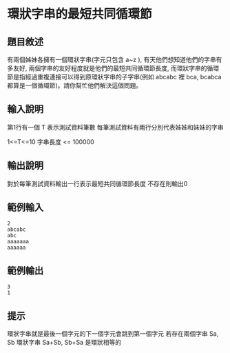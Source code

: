# 環狀字串的最短共同循環節

## 題目敘述
有兩個姊妹各擁有一個環狀字串(字元只包含 a~z ), 有天他們想知道他們的字串有多友好, 兩個字串的友好程度就是他們的最短共同循環節長度, 而環狀字串的循環節是指經過重複連接可以得到原環狀字串的子字串(例如 abcabc 裡 bca, bcabca 都算是一個循環節)。請你幫忙他們解決這個問題。

## 輸入說明
第1行有一個 T 表示測試資料筆數
每筆測試資料有兩行分別代表姊姊和妹妹的字串

1<=T<=10
字串長度 <= 100000

## 輸出說明
對於每筆測試資料輸出一行表示最短共同循環節長度
不存在則輸出0

## 範例輸入
```
2
abcabc
abc
aaaaaaa
aaaaaa
```

## 範例輸出
```
3
1
```

## 提示
環狀字串就是最後一個字元的下一個字元會跳到第一個字元
若存在兩個字串 Sa, Sb 環狀字串 Sa+Sb, Sb+Sa 是環狀相等的
